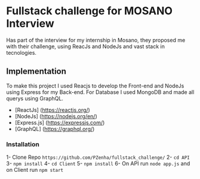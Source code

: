 # Fullstack challenge for MOSANO Interview

Has part of the interview for my internship in Mosano, they proposed me with their challenge, using ReacJs and NodeJs and vast stack in tecnologies. 

## Implementation

To make this project I used Reacjs to develop the Front-end and NodeJs using Express for my Back-end. For Database I used MongoDB and made all querys
using GraphQL.

* [ReactJs] (https://reactjs.org/)
* [NodeJs] (https://nodejs.org/en/)
* [Express.js] (https://expressjs.com/)
* [GraphQL] (https://graphql.org/)

### Installation 

1- Clone Repo `https://github.com/PZenha/fullstack_challenge/`
2- `cd API`
3- `npm install`
4- `cd Client`
5- `npm install`
6- On API run `node app.js` and on Client run `npm start`
